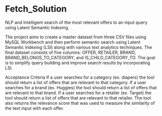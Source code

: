 # Fetch_Solution
NLP and Intelligent search of the most relevant offers to an input query using Latent Semantic Indexing.

The project aims to create a master dataset from three CSV files using MySQL Workbench and then perform semantic search using Latent Semantic Indexing (LSI) along with various text analytics techniques. The final dataset consists of five columns: OFFER, RETAILER, BRAND, BRAND_BELONGS_TO_CATEGORY, and IS_CHILD_CATEGORY_TO. The goal is to simplify query building and improve search results by incorporating LSI.


Acceptance Criteria
If a user searches for a category (ex. diapers) the tool should return a list of offers that are relevant to that category.
If a user searches for a brand (ex. Huggies) the tool should return a list of offers that are relevant to that brand.
If a user searches for a retailer (ex. Target) the tool should return a list of offers that are relevant to that retailer.
The tool also returns the relevance score that was used to measure the similarity of the text input with each offer.

